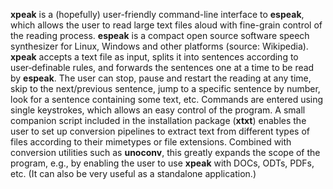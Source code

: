 **xpeak** is a (hopefully) user-friendly command-line interface to **espeak**, which allows the user to read large text files aloud with fine-grain control of the reading process.
**espeak** is a compact open source software speech synthesizer for Linux, Windows and other platforms (source: Wikipedia).
**xpeak** accepts a text file as input, splits it into sentences according to user‑definable rules, and forwards the sentences one at a time to be read by **espeak**. The user can stop, pause and restart the reading at any time, skip to the next/previous sentence, jump to a specific sentence by number, look for a sentence containing some text, etc. Commands are entered using single keystrokes, which allows an easy control of the program.
A small companion script included in the installation package (**xtxt**) enables the user to set up conversion pipelines to extract text from different types of files according to their mimetypes or file extensions. Combined with conversion utilities such as **unoconv**, this greatly expands the scope of the program, e.g., by enabling the user to use **xpeak** with DOCs, ODTs, PDFs, etc. (It can also be very useful as a standalone application.)
